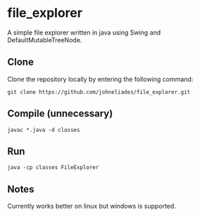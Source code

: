 # file_explorer
A simple file explorer written in java using Swing and DefaultMutableTreeNode.

## Clone

Clone the repository locally by entering the following command:
```
git clone https://github.com/johneliades/file_explorer.git
```

## Compile (unnecessary)

```
javac *.java -d classes
```

## Run

```
java -cp classes FileExplorer
```

## Notes

Currently works better on linux but windows is supported.
